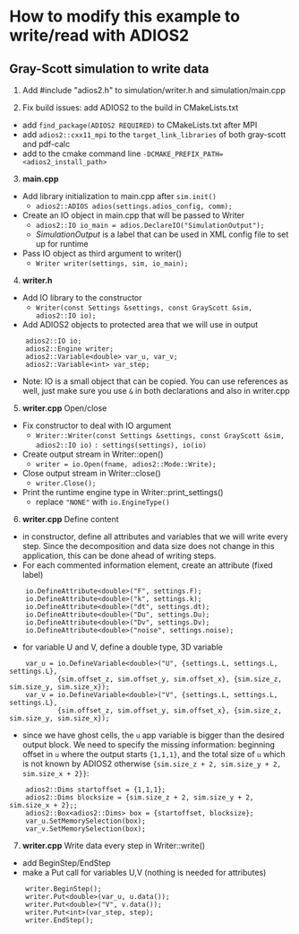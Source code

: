 # How to modify this example to write/read with ADIOS2

## Gray-Scott simulation to write data

1. Add #include "adios2.h" to simulation/writer.h and simulation/main.cpp

2. Fix build issues: add ADIOS2 to the build in CMakeLists.txt
* add `find_package(ADIOS2 REQUIRED)` to CMakeLists.txt after MPI
* add `adios2::cxx11_mpi` to the `target_link_libraries` of both gray-scott and pdf-calc
* add to the cmake command line `-DCMAKE_PREFIX_PATH=<adios2_install_path>`

3. **main.cpp**
* Add library initialization to main.cpp after `sim.init()`
    - `adios2::ADIOS adios(settings.adios_config, comm);`
* Create an IO object in main.cpp that will be passed to Writer
    - `adios2::IO io_main = adios.DeclareIO("SimulationOutput");`
    - *SimulationOutput* is a label that can be used in XML config file to set up for runtime
* Pass IO object as third argument to writer()
    - `Writer writer(settings, sim, io_main);`

4. **writer.h**
* Add IO library to the constructor
    - `Writer(const Settings &settings, const GrayScott &sim, adios2::IO io);`
* Add ADIOS2 objects to protected area that we will use in output
```
    adios2::IO io;
    adios2::Engine writer;
    adios2::Variable<double> var_u, var_v;
    adios2::Variable<int> var_step;
```

* Note: IO is a small object that can be copied. You can use references as well, just make sure you use `&` in both declarations and also in writer.cpp

5. **writer.cpp**  Open/close
* Fix constructor to deal with IO argument
    - `Writer::Writer(const Settings &settings, const GrayScott &sim, adios2::IO io)`
      `: settings(settings), io(io)`
* Create output stream in Writer::open()
    - `writer = io.Open(fname, adios2::Mode::Write);`
* Close output stream in Writer::close()
    - `writer.Close();`
* Print the runtime engine type in Writer::print_settings()
    - replace `"NONE"` with  `io.EngineType()`

6. **writer.cpp** Define content 
* in constructor, define all attributes and variables that we will write every step. Since the decomposition and data size does not change in this application, this can be done ahead of writing steps. 
* For each commented information element, create an attribute (fixed label)
```
    io.DefineAttribute<double>("F", settings.F);
    io.DefineAttribute<double>("k", settings.k);
    io.DefineAttribute<double>("dt", settings.dt);
    io.DefineAttribute<double>("Du", settings.Du);
    io.DefineAttribute<double>("Dv", settings.Dv);
    io.DefineAttribute<double>("noise", settings.noise);
```
* for variable U and V, define a double type, 3D variable
```
    var_u = io.DefineVariable<double>("U", {settings.L, settings.L, settings.L},
            {sim.offset_z, sim.offset_y, sim.offset_x}, {sim.size_z, sim.size_y, sim.size_x});
    var_v = io.DefineVariable<double>("V", {settings.L, settings.L, settings.L},
            {sim.offset_z, sim.offset_y, sim.offset_x}, {sim.size_z, sim.size_y, sim.size_x});
```
* since we have ghost cells, the `u` app variable is bigger than the desired output block. We need to specify the missing information: beginning offset in `u` where the output starts `{1,1,1}`, and the total size of `u` which is not known by ADIOS2 otherwise `{sim.size_z + 2, sim.size_y + 2, sim.size_x + 2}}`:
```
    adios2::Dims startoffset = {1,1,1};
    adios2::Dims blocksize = {sim.size_z + 2, sim.size_y + 2, sim.size_x + 2};;
    adios2::Box<adios2::Dims> box = {startoffset, blocksize};
    var_u.SetMemorySelection(box);
    var_v.SetMemorySelection(box);
```


7. **writer.cpp** Write data every step in Writer::write()
* add BeginStep/EndStep 
* make a Put call for variables U,V (nothing is needed for attributes)
```
    writer.BeginStep();
    writer.Put<double>(var_u, u.data());
    writer.Put<double>("V", v.data());
    writer.Put<int>(var_step, step);
    writer.EndStep();
```

